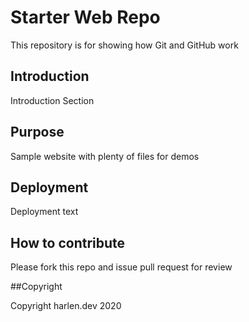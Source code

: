 # Starter Web Repo

This repository is for showing how Git and GitHub work

## Introduction

Introduction Section

## Purpose

Sample website with plenty of files for demos

## Deployment

Deployment text

## How to contribute

Please fork this repo and issue pull request for review


##Copyright

Copyright harlen.dev 2020
